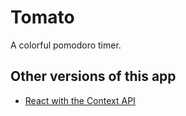 # Tomato

A colorful pomodoro timer.

## Other versions of this app

- [React with the Context API](https://github.com/rienst/tomato-context)
